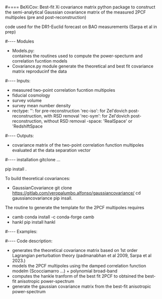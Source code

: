 #==== BeXiCov: 
Best-fit Xi covariance matrix
python package to construct the semi-analytical Gaussian covariance matrix of the measured 2PCF multipoles (pre and post-reconstruction)

code used for the DR1-Euclid forecast on BAO measurements (Sarpa et al in prep)


#---- Modules
- Models.py:      
   containes the routines used to compute the power-specturm and correlation fucntion models
- Covariance.py
    module generate the theoretical and best fit covariance matrix reproducinf the data

#---- Inputs: 
- measured two-point correlation fucntion multipoles
- fiducial cosmology
- survey volume
- survey mean number density
- rectype: 
    '': for pre-reconstruction
    'rec-iso': for Zel'dovich post-reconstruction, with RSD removal
    'rec-sym': for Zel'dovich post-reconstruction, without RSD removal
-space: 'RealSpace' or 'RedshiftSpace

#---- Outputs: 
- covariance matrix of the two-point correlation function multipoles evaluated at the data separation vector


#---- installation
gitclone ...

pip install .

To build theoretical covariances:
- GaussianCovariance
    git clone https://gitlab.com/veropalumbo.alfonso/gaussiancovariance/
    cd gaussiancovariance
    pip insall.
  

The routine to generate the template for the 2PCF multipoles requires
- camb
    conda install -c conda-forge camb
- hankl
    pip install hankl

#---- Examples:

#---- Code description:
- generates the theoretical covariance matrix based on 1st order Lagrangian perturbation theory (padmanabhan et al 2009, Sarpa et al 2023.)
- models the 2PCF multipoles using the damped correlation function modelm (Scocciamarro ...) + polynomial broad-band
- computes the hankle tranform of the best fit 2PCF to obtsined the best-fit anisotropic power-spectrum
- generate the gaussian covariance matrix from the best-fit anisotropic power-spectrum
